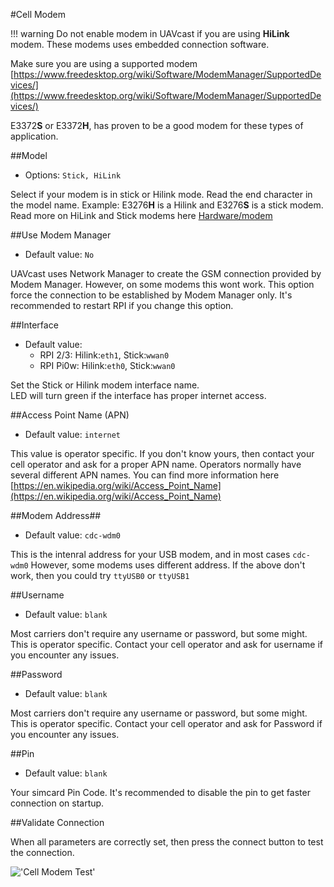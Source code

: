 #Cell Modem

!!! warning
    Do not enable modem in UAVcast if you are using **HiLink** modem. These modems uses embedded connection software.


Make sure you are using a supported modem
[https://www.freedesktop.org/wiki/Software/ModemManager/SupportedDevices/](https://www.freedesktop.org/wiki/Software/ModemManager/SupportedDevices/)

E3372**S** or E3372**H**, has proven to be a good modem for these types of application.

##Model
* Options: `Stick, HiLink`

Select if your modem is in stick or Hilink mode. Read the end character in the model name. Example: E3276<b>H</b> is a Hilink and E3276<b>S</b> is a stick modem.
Read more on HiLink and Stick modems here [Hardware/modem](https://docs.uavmatrix.com/hardware/#modem)

##Use Modem Manager
* Default value: `No`

UAVcast uses Network Manager to create the GSM connection provided by Modem Manager.
However, on some modems this wont work. This option force the connection to be established by Modem Manager only.
It's recommended to restart RPI if you change this option.

##Interface
* Default value:
    * RPI 2/3: Hilink:`eth1`, Stick:`wwan0`
    * RPI Pi0w: Hilink:`eth0`, Stick:`wwan0`

Set the Stick or Hilink modem interface name.<br />
LED will turn green if the interface has proper internet access.

##Access Point Name (APN)
* Default value: `internet`

This value is operator specific. If you don't know yours, then contact your cell operator and ask for a proper APN name.
Operators normally have several different APN names. You can find more information here [https://en.wikipedia.org/wiki/Access_Point_Name](https://en.wikipedia.org/wiki/Access_Point_Name)

##Modem Address##
* Default value: `cdc-wdm0`

This is the intenral address for your USB modem, and in most cases `cdc-wdm0`
However, some modems uses different address. If the above don't work, then you could try `ttyUSB0` or `ttyUSB1`

##Username
* Default value: `blank`

Most carriers don't require any username or password, but some might.
This is operator specific. Contact your cell operator and ask for username if you encounter any issues.

##Password
* Default value: `blank`

Most carriers don't require any username or password, but some might.
This is operator specific. Contact your cell operator and ask for Password if you encounter any issues.

##Pin
* Default value: `blank`

Your simcard Pin Code.  It's recommended to disable the pin to get faster connection on startup.

##Validate Connection

When all parameters are correctly set, then press the connect button to test the connection.

!['Cell Modem Test'](/images/pages/Cell-Modem/cell.jpg)
